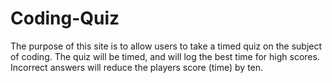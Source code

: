 # Coding-Quiz
The purpose of this site is to allow users to take a timed quiz on the subject of coding. The quiz will be timed, and will log the best time for high scores. Incorrect answers will reduce the players score (time) by ten.

<!-- url -->
<!-- screenshot -->
<!-- liscense  -->
